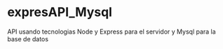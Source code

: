# expresAPI_Mysql
API usando tecnologias Node y Express para el servidor y Mysql para la base de datos
